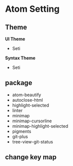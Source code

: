 # Atom Setting

## Theme

**UI Theme**

- Seti

**Syntax Theme**

- Seti

## package

- atom-beautify
- autoclose-html
- highlight-selected
- linter
- minimap
- minimap-cursorline
- minimap-highlight-selected
- pigments
- git-plus
- tree-view-git-status

## change key map
